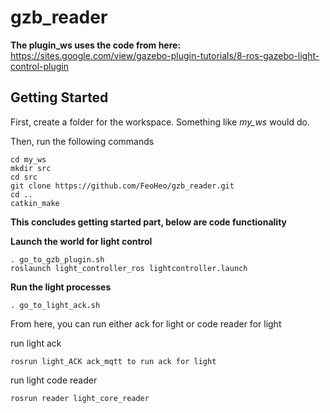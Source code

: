 # gzb_reader 


**The plugin_ws uses the code from here:** 
https://sites.google.com/view/gazebo-plugin-tutorials/8-ros-gazebo-light-control-plugin

## **Getting Started**
First, create a folder for the workspace. Something like *my_ws* would do.

Then, run the following commands

    cd my_ws
    mkdir src
    cd src
    git clone https://github.com/FeoHeo/gzb_reader.git
    cd ..
    catkin_make

**This concludes getting started part, below are code functionality**



**Launch the world for light control**

    . go_to_gzb_plugin.sh
    roslaunch light_controller_ros lightcontroller.launch

**Run the light processes**

    . go_to_light_ack.sh
From here, you can run either ack for light or code reader for light

run light ack 

    rosrun light_ACK ack_mqtt to run ack for light
run light code reader

    rosrun reader light_core_reader



